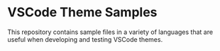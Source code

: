 # VSCode Theme Samples

This repository contains sample files in a variety of languages that are useful
when developing and testing VSCode themes.